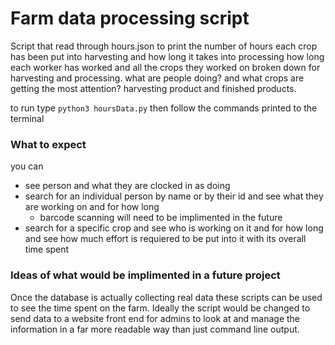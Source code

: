 # Farm data processing script
Script that read through hours.json to print the number of hours each crop has been put into harvesting and how long it takes into processing how long each worker has worked and all the crops they worked on broken down for harvesting and processing. what are people doing? and what crops are getting the most attention? harvesting product and finished products. 

to run type `python3 hoursData.py` then follow the commands printed to the terminal

### What to expect
you can
- see person and what they are clocked in as doing
- search for an individual person by name or by their id and see what they are working on and for how long
    - barcode scanning will need to be implimented in the future
- search for a specific crop and see who is working on it and for how long and see how much effort is requiered to be put into it with its overall time spent

### Ideas of what would be implimented in a future project
Once the database is actually collecting real data these scripts can be used to see the time spent on the farm. Ideally the script would be changed to send data to a website front end for admins to look at and manage the information in a far more readable way than just command line output. 